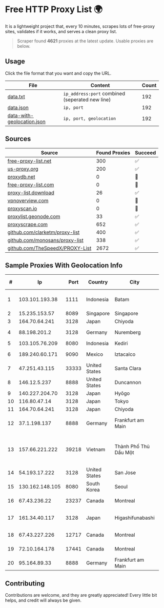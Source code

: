 
# Free HTTP Proxy List 🌍

It is a lightweight project that, every 10 minutes, scrapes lots of free-proxy sites, validates if it works, and serves a clean proxy list.


> Scraper found **4621** proxies at the latest update. Usable proxies are below.

## Usage

Click the file format that you want and copy the URL.


|File|Content|Count|
|----|-------|-----|
|[data.txt](https://raw.githubusercontent.com/themiralay/Proxy-List-World/master/data.txt)|`ip_address:port` combined (seperated new line)|192|
|[data.json](https://raw.githubusercontent.com/themiralay/Proxy-List-World/master/data.json)|`ip, port`|192|
|[data-with-geolocation.json](https://raw.githubusercontent.com/themiralay/Proxy-List-World/master/data-with-geolocation.json)|`ip, port, geolocation`|192|

## Sources

|Source|Found Proxies|Succeed|
|------|-------------|-------|
|[free-proxy-list.net](https://free-proxy-list.net)|300|✅|
|[us-proxy.org](https://www.us-proxy.org)|200|✅|
|[proxydb.net](http://proxydb.net)|0|🚫|
|[free-proxy-list.com](https://free-proxy-list.com/?page=&port=&type%5B%5D=http&type%5B%5D=https&up_time=0&search=Search)|0|🚫|
|[proxy-list.download](https://www.proxy-list.download/HTTP)|26|✅|
|[vpnoverview.com](https://vpnoverview.com/privacy/anonymous-browsing/free-proxy-servers)|0|🚫|
|[proxyscan.io](https://www.proxyscan.io)|0|🚫|
|[proxylist.geonode.com](https://proxylist.geonode.com/api/proxy-list?limit=300&page=1&sort_by=lastChecked&sort_type=desc&protocols=http,https)|33|✅|
|[proxyscrape.com](https://api.proxyscrape.com/v2/?request=displayproxies&protocol=http&timeout=10000&country=all&ssl=all&anonymity=all)|652|✅|
|[github.com/clarketm/proxy-list](https://raw.githubusercontent.com/clarketm/proxy-list/master/proxy-list-raw.txt)|400|✅|
|[github.com/monosans/proxy-list](https://raw.githubusercontent.com/monosans/proxy-list/main/proxies/http.txt)|338|✅|
|[github.com/TheSpeedX/PROXY-List](https://raw.githubusercontent.com/TheSpeedX/PROXY-List/master/http.txt)|2672|✅|


## Sample Proxies With Geolocation Info

|#|Ip|Port|Country|City|Internet Service Provider|
|-|--|----|-------|----|-------------------------|
|1|103.101.193.38|1111|Indonesia|Batam|PT Bintang Teknologi Sejahtera|
|2|15.235.153.57|8089|Singapore|Singapore|OVH Hosting|
|3|164.70.64.241|3128|Japan|Chiyoda|InfoSphere|
|4|88.198.201.2|3128|Germany|Nuremberg|Hetzner Online GmbH|
|5|103.105.76.209|8080|Indonesia|Kediri|GARUDA|
|6|189.240.60.171|9090|Mexico|Iztacalco|Uninet S.A. de C.V.|
|7|47.251.43.115|33333|United States|Santa Clara|Alibaba Cloud LLC|
|8|146.12.5.237|8888|United States|Duncannon|PenTeleData Inc.|
|9|140.227.204.70|3128|Japan|Hyōgo|InfoSphere|
|10|116.80.47.14|3128|Japan|Tokyo|InfoSphere|
|11|164.70.64.241|3128|Japan|Chiyoda|InfoSphere|
|12|37.1.198.137|8888|Germany|Frankfurt am Main|Leaseweb Deutschland GmbH|
|13|157.66.221.222|39218|Vietnam|Thành Phố Thủ Dầu Một|Cloud Data Technology and Communication Company Limited|
|14|54.193.17.222|3128|United States|San Jose|Amazon.com, Inc.|
|15|130.162.148.105|8080|South Korea|Seoul|Oracle Corporation|
|16|67.43.236.22|23237|Canada|Montreal|GloboTech Communications|
|17|161.34.40.117|3128|Japan|Higashifunabashi|NTT PC Communications, Inc.|
|18|67.43.227.226|12717|Canada|Montreal|GloboTech Communications|
|19|72.10.164.178|17441|Canada|Montreal|GloboTech Communications|
|20|95.164.89.33|8888|Germany|Frankfurt am Main|Stark Industries Solutions LTD|



## Contributing

Contributions are welcome, and they are greatly appreciated! Every
little bit helps, and credit will always be given.

